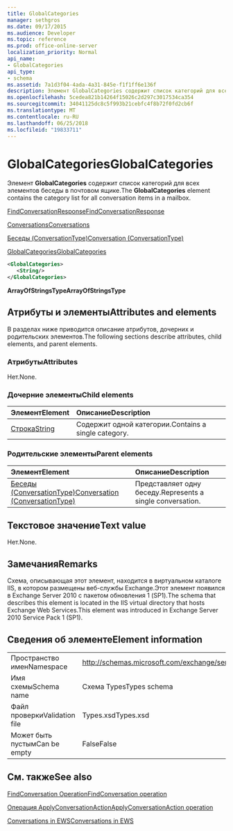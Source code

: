 ```yaml
---
title: GlobalCategories
manager: sethgros
ms.date: 09/17/2015
ms.audience: Developer
ms.topic: reference
ms.prod: office-online-server
localization_priority: Normal
api_name:
- GlobalCategories
api_type:
- schema
ms.assetid: 7a1d3f04-4ada-4a31-845e-f1f1ff6e136f
description: Элемент GlobalCategories содержит список категорий для всех элементов беседы в почтовом ящике.
ms.openlocfilehash: 5cedea821b14264f15026c2d297c3017534ca354
ms.sourcegitcommit: 34041125dc8c5f993b21cebfc4f8b72f0fd2cb6f
ms.translationtype: MT
ms.contentlocale: ru-RU
ms.lasthandoff: 06/25/2018
ms.locfileid: "19833711"
---
```

# <a name="globalcategories"></a><span data-ttu-id="23a39-103">GlobalCategories</span><span class="sxs-lookup"><span data-stu-id="23a39-103">GlobalCategories</span></span>

<span data-ttu-id="23a39-104">Элемент **GlobalCategories** содержит список категорий для всех элементов беседы в почтовом ящике.</span><span class="sxs-lookup"><span data-stu-id="23a39-104">The **GlobalCategories** element contains the category list for all conversation items in a mailbox.</span></span> 
  
[<span data-ttu-id="23a39-105">FindConversationResponse</span><span class="sxs-lookup"><span data-stu-id="23a39-105">FindConversationResponse</span></span>](findconversationresponse.md)
  
[<span data-ttu-id="23a39-106">Conversations</span><span class="sxs-lookup"><span data-stu-id="23a39-106">Conversations</span></span>](conversations-ex15websvcsotherref.md)
  
[<span data-ttu-id="23a39-107">Беседы (ConversationType)</span><span class="sxs-lookup"><span data-stu-id="23a39-107">Conversation (ConversationType)</span></span>](conversation-conversationtype.md)
  
[<span data-ttu-id="23a39-108">GlobalCategories</span><span class="sxs-lookup"><span data-stu-id="23a39-108">GlobalCategories</span></span>](globalcategories.md)
  
```XML
<GlobalCategories>
   <String/>
</GlobalCategories>
```

 <span data-ttu-id="23a39-109">**ArrayOfStringsType**</span><span class="sxs-lookup"><span data-stu-id="23a39-109">**ArrayOfStringsType**</span></span>
## <a name="attributes-and-elements"></a><span data-ttu-id="23a39-110">Атрибуты и элементы</span><span class="sxs-lookup"><span data-stu-id="23a39-110">Attributes and elements</span></span>

<span data-ttu-id="23a39-111">В разделах ниже приводится описание атрибутов, дочерних и родительских элементов.</span><span class="sxs-lookup"><span data-stu-id="23a39-111">The following sections describe attributes, child elements, and parent elements.</span></span>
  
### <a name="attributes"></a><span data-ttu-id="23a39-112">Атрибуты</span><span class="sxs-lookup"><span data-stu-id="23a39-112">Attributes</span></span>

<span data-ttu-id="23a39-113">Нет.</span><span class="sxs-lookup"><span data-stu-id="23a39-113">None.</span></span>
  
### <a name="child-elements"></a><span data-ttu-id="23a39-114">Дочерние элементы</span><span class="sxs-lookup"><span data-stu-id="23a39-114">Child elements</span></span>

|<span data-ttu-id="23a39-115">**Элемент**</span><span class="sxs-lookup"><span data-stu-id="23a39-115">**Element**</span></span>|<span data-ttu-id="23a39-116">**Описание**</span><span class="sxs-lookup"><span data-stu-id="23a39-116">**Description**</span></span>|
|:-----|:-----|
|[<span data-ttu-id="23a39-117">Строка</span><span class="sxs-lookup"><span data-stu-id="23a39-117">String</span></span>](string.md) <br/> |<span data-ttu-id="23a39-118">Содержит одной категории.</span><span class="sxs-lookup"><span data-stu-id="23a39-118">Contains a single category.</span></span>  <br/> |
   
### <a name="parent-elements"></a><span data-ttu-id="23a39-119">Родительские элементы</span><span class="sxs-lookup"><span data-stu-id="23a39-119">Parent elements</span></span>

|<span data-ttu-id="23a39-120">**Элемент**</span><span class="sxs-lookup"><span data-stu-id="23a39-120">**Element**</span></span>|<span data-ttu-id="23a39-121">**Описание**</span><span class="sxs-lookup"><span data-stu-id="23a39-121">**Description**</span></span>|
|:-----|:-----|
|[<span data-ttu-id="23a39-122">Беседы (ConversationType)</span><span class="sxs-lookup"><span data-stu-id="23a39-122">Conversation (ConversationType)</span></span>](conversation-conversationtype.md) <br/> |<span data-ttu-id="23a39-123">Представляет одну беседу.</span><span class="sxs-lookup"><span data-stu-id="23a39-123">Represents a single conversation.</span></span>  <br/> |
   
## <a name="text-value"></a><span data-ttu-id="23a39-124">Текстовое значение</span><span class="sxs-lookup"><span data-stu-id="23a39-124">Text value</span></span>

<span data-ttu-id="23a39-125">Нет.</span><span class="sxs-lookup"><span data-stu-id="23a39-125">None.</span></span>
  
## <a name="remarks"></a><span data-ttu-id="23a39-126">Замечания</span><span class="sxs-lookup"><span data-stu-id="23a39-126">Remarks</span></span>

<span data-ttu-id="23a39-127">Схема, описывающая этот элемент, находится в виртуальном каталоге IIS, в котором размещены веб-службы Exchange.Этот элемент появился в Exchange Server 2010 с пакетом обновления 1 (SP1).</span><span class="sxs-lookup"><span data-stu-id="23a39-127">The schema that describes this element is located in the IIS virtual directory that hosts Exchange Web Services.This element was introduced in Exchange Server 2010 Service Pack 1 (SP1).</span></span>
  
## <a name="element-information"></a><span data-ttu-id="23a39-128">Сведения об элементе</span><span class="sxs-lookup"><span data-stu-id="23a39-128">Element information</span></span>

|||
|:-----|:-----|
|<span data-ttu-id="23a39-129">Пространство имен</span><span class="sxs-lookup"><span data-stu-id="23a39-129">Namespace</span></span>  <br/> |http://schemas.microsoft.com/exchange/services/2006/types  <br/> |
|<span data-ttu-id="23a39-130">Имя схемы</span><span class="sxs-lookup"><span data-stu-id="23a39-130">Schema name</span></span>  <br/> |<span data-ttu-id="23a39-131">Схема Types</span><span class="sxs-lookup"><span data-stu-id="23a39-131">Types schema</span></span>  <br/> |
|<span data-ttu-id="23a39-132">Файл проверки</span><span class="sxs-lookup"><span data-stu-id="23a39-132">Validation file</span></span>  <br/> |<span data-ttu-id="23a39-133">Types.xsd</span><span class="sxs-lookup"><span data-stu-id="23a39-133">Types.xsd</span></span>  <br/> |
|<span data-ttu-id="23a39-134">Может быть пустым</span><span class="sxs-lookup"><span data-stu-id="23a39-134">Can be empty</span></span>  <br/> |<span data-ttu-id="23a39-135">False</span><span class="sxs-lookup"><span data-stu-id="23a39-135">False</span></span>  <br/> |
   
## <a name="see-also"></a><span data-ttu-id="23a39-136">См. также</span><span class="sxs-lookup"><span data-stu-id="23a39-136">See also</span></span>



[<span data-ttu-id="23a39-137">FindConversation Operation</span><span class="sxs-lookup"><span data-stu-id="23a39-137">FindConversation operation</span></span>](findconversation-operation.md)
  
[<span data-ttu-id="23a39-138">Операция ApplyConversationAction</span><span class="sxs-lookup"><span data-stu-id="23a39-138">ApplyConversationAction operation</span></span>](applyconversationaction-operation.md)


[<span data-ttu-id="23a39-139">Conversations in EWS</span><span class="sxs-lookup"><span data-stu-id="23a39-139">Conversations in EWS</span></span>](http://msdn.microsoft.com/library/91e64629-db6c-4c94-9dcb-d386232e8467%28Office.15%29.aspx)

